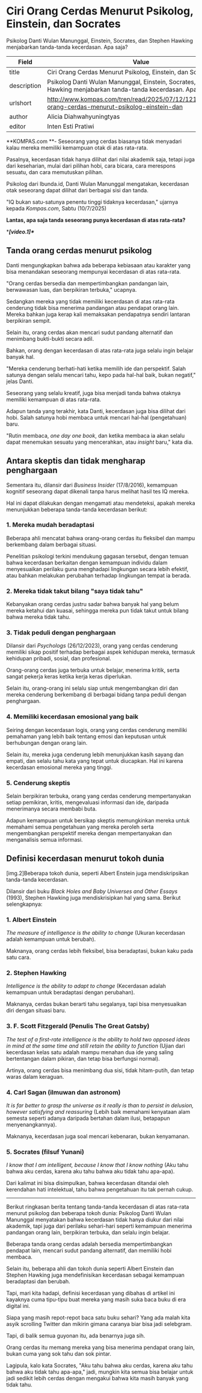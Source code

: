 # Ciri Orang Cerdas Menurut Psikolog, Einstein, dan Socrates

Psikolog Danti Wulan Manunggal, Einstein, Socrates, dan Stephen Hawking menjabarkan tanda-tanda kecerdasan. Apa saja?

| Field       | Value                                                       |
|-------------|-------------------------------------------------------------|
| title       | Ciri Orang Cerdas Menurut Psikolog, Einstein, dan Socrates |
| description | Psikolog Danti Wulan Manunggal, Einstein, Socrates, dan Stephen Hawking menjabarkan tanda-tanda kecerdasan. Apa saja? |
| urlshort    | http://www.kompas.com/tren/read/2025/07/12/121500265/ciri-orang-cerdas-menurut-psikolog-einstein-dan |
| author      | Alicia Diahwahyuningtyas |
| editor      | Inten Esti Pratiwi |

**KOMPAS.com **- Seseorang yang cerdas biasanya tidak menyadari kalau mereka memiliki kemampuan otak di atas rata-rata.

Pasalnya, kecerdasan tidak hanya dilihat dari nilai akademik saja, tetapi juga dari keseharian, mulai dari pilihan hobi, cara bicara, cara merespons sesuatu, dan cara memutuskan pilihan.

Psikolog dari Ibunda.id, Danti Wulan Manunggal mengatakan, kecerdasan otak seseorang dapat dilihat dari berbagai sisi dan tanda.

\"IQ bukan satu-satunya penentu tinggi tidaknya kecerdasan,\" ujarnya kepada *Kompas.com*, Sabtu (10/7/2025)

**Lantas, apa saja tanda seseorang punya kecerdasan di atas rata-rata?**

******\[video.1\]\******

## Tanda orang cerdas menurut psikolog

Danti mengungkapkan bahwa ada beberapa kebiasaan atau karakter yang bisa menandakan seseorang mempunyai kecerdasan di atas rata-rata.

\"Orang cerdas bersedia dan mempertimbangkan pandangan lain, berwawasan luas, dan berpikiran terbuka,\" ucapnya.

Sedangkan mereka yang tidak memiliki kecerdasan di atas rata-rata cenderung tidak bisa menerima pandangan atau pendapat orang lain. Mereka bahkan juga kerap kali memaksakan pendapatnya sendiri lantaran berpikiran sempit.

Selain itu, orang cerdas akan mencari sudut pandang alternatif dan menimbang bukti-bukti secara adil.

Bahkan, orang dengan kecerdasan di atas rata-rata juga selalu ingin belajar banyak hal.

\"Mereka cenderung berhati-hati ketika memilih ide dan perspektif. Salah satunya dengan selalu mencari tahu, kepo pada hal-hal baik, bukan negatif,\" jelas Danti.

Seseorang yang selalu kreatif, juga bisa menjadi tanda bahwa otaknya memiliki kemampuan di atas rata-rata.

Adapun tanda yang terakhir, kata Danti, kecerdasan juga bisa dilihat dari hobi. Salah satunya hobi membaca untuk mencari hal-hal (pengetahuan) baru.

\"Rutin membaca, *one day one book*, dan ketika membaca ia akan selalu dapat menemukan sesuatu yang mencerahkan, atau *insight* baru,\" kata dia.

## Antara skeptis dan tidak mengharap penghargaan

Sementara itu, dilansir dari *Business Insider* (17/8/2016), kemampuan kognitif seseorang dapat dikenali tanpa harus melihat hasil tes IQ mereka.

Hal ini dapat dilakukan dengan mengamati atau mendeteksi, apakah mereka menunjukkan beberapa tanda-tanda kecerdasan berikut:

### 1. Mereka mudah beradaptasi

Beberapa ahli mencatat bahwa orang-orang cerdas itu fleksibel dan mampu berkembang dalam berbagai situasi.

Penelitian psikologi terkini mendukung gagasan tersebut, dengan temuan bahwa kecerdasan berkaitan dengan kemampuan individu dalam menyesuaikan perilaku guna menghadapi lingkungan secara lebih efektif, atau bahkan melakukan perubahan terhadap lingkungan tempat ia berada.

### 2. Mereka tidak takut bilang \"saya tidak tahu\"

Kebanyakan orang cerdas justru sadar bahwa banyak hal yang belum mereka ketahui dan kuasai, sehingga mereka pun tidak takut untuk bilang bahwa mereka tidak tahu.

### 3. Tidak peduli dengan penghargaan

Dilansir dari *Psychologs* (26/12/2023), orang yang cerdas cenderung memiliki sikap positif terhadap berbagai aspek kehidupan mereka, termasuk kehidupan pribadi, sosial, dan profesional.

Orang-orang cerdas juga terbuka untuk belajar, menerima kritik, serta sangat pekerja keras ketika kerja keras diperlukan.

Selain itu, orang-orang ini selalu siap untuk mengembangkan diri dan mereka cenderung berkembang di berbagai bidang tanpa peduli dengan penghargaan.

### 4. Memiliki kecerdasan emosional yang baik

Seiring dengan kecerdasan logis, orang yang cerdas cenderung memiliki pemahaman yang lebih baik tentang emosi dan keputusan untuk berhubungan dengan orang lain.

Selain itu, mereka juga cenderung lebih menunjukkan kasih sayang dan empati, dan selalu tahu kata yang tepat untuk diucapkan. Hal ini karena kecerdasan emosional mereka yang tinggi.

### 5. Cenderung skeptis

Selain berpikiran terbuka, orang yang cerdas cenderung mempertanyakan setiap pemikiran, kritis, mengevaluasi informasi dan ide, daripada menerimanya secara membabi buta.

Adapun kemampuan untuk bersikap skeptis memungkinkan mereka untuk memahami semua pengetahuan yang mereka peroleh serta mengembangkan perspektif mereka dengan mempertanyakan dan menganalisis semua informasi.

## Definisi kecerdasan menurut tokoh dunia

\[img.2\]Beberapa tokoh dunia, seperti Albert Enstein juga mendiskripsikan tanda-tanda kecerdasan.

Dilansir dari buku *Black Holes and Baby Universes and Other Essays* (1993), Stephen Hawking juga mendiskrisipkan hal yang sama. Berikut selengkapnya:

### 1. Albert Einstein

*The measure of intelligence is the ability to change* (Ukuran kecerdasan adalah kemampuan untuk berubah).

Maknanya, orang cerdas lebih fleksibel, bisa beradaptasi, bukan kaku pada satu cara.

### 2. Stephen Hawking

*Intelligence is the ability to adapt to change* (Kecerdasan adalah kemampuan untuk beradaptasi dengan perubahan).

Maknanya, cerdas bukan berarti tahu segalanya, tapi bisa menyesuaikan diri dengan situasi baru.

### 3. F. Scott Fitzgerald (Penulis The Great Gatsby)

*The test of a first-rate intelligence is the ability to hold two opposed ideas in mind at the same time and still retain the ability to function* (Ujian dari kecerdasan kelas satu adalah mampu menahan dua ide yang saling bertentangan dalam pikiran, dan tetap bisa berfungsi normal).

Artinya, orang cerdas bisa menimbang dua sisi, tidak hitam-putih, dan tetap waras dalam keraguan.

### 4. Carl Sagan (ilmuwan dan astronom)

*It is far better to grasp the universe as it really is than to persist in delusion, however satisfying and reassuring* (Lebih baik memahami kenyataan alam semesta seperti adanya daripada bertahan dalam ilusi, betapapun menyenangkannya).

Maknanya, kecerdasan juga soal mencari kebenaran, bukan kenyamanan.

### 5. Socrates (filsuf Yunani)

*I know that I am intelligent, because I know that I know nothing* (Aku tahu bahwa aku cerdas, karena aku tahu bahwa aku tidak tahu apa-apa).

Dari kalimat ini bisa disimpulkan, bahwa kecerdasan ditandai oleh kerendahan hati intelektual, tahu bahwa pengetahuan itu tak pernah cukup.

---
Berikut ringkasan berita tentang tanda-tanda kecerdasan di atas rata-rata menurut psikolog dan beberapa tokoh dunia: Psikolog Danti Wulan Manunggal menyatakan bahwa kecerdasan tidak hanya diukur dari nilai akademik, tapi juga dari perilaku sehari-hari seperti kemampuan menerima pandangan orang lain, berpikiran terbuka, dan selalu ingin belajar.

 Beberapa tanda orang cerdas adalah bersedia mempertimbangkan pendapat lain, mencari sudut pandang alternatif, dan memiliki hobi membaca.

 Selain itu, beberapa ahli dan tokoh dunia seperti Albert Einstein dan Stephen Hawking juga mendefinisikan kecerdasan sebagai kemampuan beradaptasi dan berubah.



Tapi, mari kita hadapi, definisi kecerdasan yang dibahas di artikel ini kayaknya cuma tipu-tipu buat mereka yang masih suka baca buku di era digital ini.

 Siapa yang masih repot-repot baca satu buku sehari? Yang ada malah kita asyik scrolling Twitter dan mikirin gimana caranya biar bisa jadi selebgram.

 Tapi, di balik semua guyonan itu, ada benarnya juga sih.

 Orang cerdas itu memang mereka yang bisa menerima pendapat orang lain, bukan cuma yang sok tahu dan sok pintar.

 Lagipula, kalo kata Socrates, "Aku tahu bahwa aku cerdas, karena aku tahu bahwa aku tidak tahu apa-apa," jadi, mungkin kita semua bisa belajar untuk jadi sedikit lebih cerdas dengan mengakui bahwa kita masih banyak yang tidak tahu.
